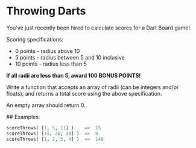 # Throwing Darts

You've just recently been hired to calculate scores for a Dart Board game!

Scoring specifications:

* 0 points - radius above 10
* 5 points - radius between 5 and 10 inclusive
* 10 points - radius less than 5

**If all radii are less than 5, award 100 BONUS POINTS!**

Write a function that accepts an array of radii (can be integers and/or floats), and returns a total score using the above specification.

An empty array should return 0.

## Examples:

```python
scoreThrows( [1, 5, 11] )    =>  15
scoreThrows( [15, 20, 30] )  =>  0
scoreThrows( [1, 2, 3, 4] )  =>  140
```
